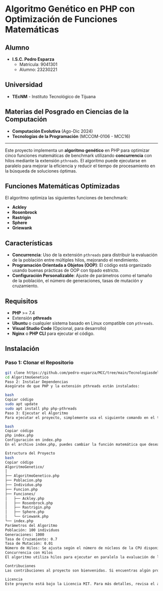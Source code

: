 # Algoritmo Genético en PHP con Optimización de Funciones Matemáticas

## Alumno
- **I.S.C. Pedro Esparza**
  - Matrícula: 9041301
  - Alumno: 23230221

## Universidad
- **TEcNM** - Instituto Tecnológico de Tijuana

## Materias del Posgrado en Ciencias de la Computación
- **Computación Evolutiva** (Ago-Dic 2024)
- **Tecnologías de la Programación** (MCCOM-0106 - MCC16)

---

Este proyecto implementa un **algoritmo genético** en PHP para optimizar cinco funciones matemáticas de benchmark utilizando **concurrencia** con hilos mediante la extensión `pthreads`. El algoritmo puede ejecutarse en paralelo para mejorar la eficiencia y reducir el tiempo de procesamiento en la búsqueda de soluciones óptimas.

## Funciones Matemáticas Optimizadas

El algoritmo optimiza las siguientes funciones de benchmark:
- **Ackley**
- **Rosenbrock**
- **Rastrigin**
- **Sphere**
- **Griewank**

## Características

- **Concurrencia**: Uso de la extensión `pthreads` para distribuir la evaluación de la población entre múltiples hilos, mejorando el rendimiento.
- **Programación Orientada a Objetos (OOP)**: El código está organizado usando buenas prácticas de OOP con tipado estricto.
- **Configuración Personalizable**: Ajuste de parámetros como el tamaño de la población, el número de generaciones, tasas de mutación y cruzamiento.

## Requisitos

- **PHP** >= 7.4
- Extensión **pthreads**
- **Ubuntu** o cualquier sistema basado en Linux compatible con `pthreads`.
- **Visual Studio Code** (Opcional, para desarrollo)
- **Nginx** o **PHP CLI** para ejecutar el código.

## Instalación

### Paso 1: Clonar el Repositorio

```bash
git clone https://github.com/pedro-esparza/MCC/tree/main/TecnologiasdelaprogramacionMCCOM-0106-MCC16
cd AlgoritmoGenetico
Paso 2: Instalar Dependencias
Asegúrate de que PHP y la extensión pthreads están instalados:

bash
Copiar código
sudo apt update
sudo apt install php php-pthreads
Paso 3: Ejecutar el Algoritmo
Para ejecutar el proyecto, simplemente usa el siguiente comando en el terminal:

bash
Copiar código
php index.php
Configuración en index.php
En el archivo index.php, puedes cambiar la función matemática que deseas optimizar. Por ejemplo, para cambiar de la función Ackley a Rosenbrock, modifica la línea donde se instancia la clase de la función:

Estructura del Proyecto
bash
Copiar código
AlgoritmoGenetico/
│
├── AlgoritmoGenetico.php     
├── Poblacion.php             
├── Individuo.php             
├── Funcion.php               
├── Funciones/                
│   ├── Ackley.php
│   ├── Rosenbrock.php
│   ├── Rastrigin.php
│   ├── Sphere.php
│   └── Griewank.php
└── index.php                 
Parámetros del Algoritmo
Población: 100 individuos
Generaciones: 1000
Tasa de Cruzamiento: 0.7
Tasa de Mutación: 0.01
Número de Hilos: Se ajusta según el número de núcleos de la CPU disponible (4 hilos por defecto).
Concurrencia con Hilos
El algoritmo utiliza hilos para ejecutar en paralelo la evaluación de la aptitud de los individuos. Esto mejora el rendimiento general, especialmente al trabajar con grandes poblaciones y múltiples generaciones.

Contribuciones
Las contribuciones al proyecto son bienvenidas. Si encuentras algún problema o deseas agregar nuevas características, no dudes en enviar un pull request o abrir un issue.

Licencia
Este proyecto está bajo la Licencia MIT. Para más detalles, revisa el archivo LICENSE.